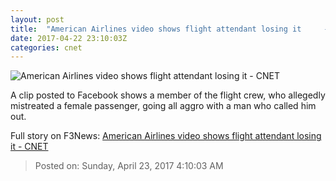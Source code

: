 ```yaml
---
layout: post
title:  "American Airlines video shows flight attendant losing it     - CNET"
date: 2017-04-22 23:10:03Z
categories: cnet
---
```


![American Airlines video shows flight attendant losing it     - CNET](https://cnet4.cbsistatic.com/img/P6hNFDf7HRWpbFEIH9kHDN17XxU=/670x503/2017/04/22/aadb337d-00d4-4106-81df-377c228eab2b/american-airlines-attendant.jpg)

A clip posted to Facebook shows a member of the flight crew, who allegedly mistreated a female passenger, going all aggro with a man who called him out.


Full story on F3News: [American Airlines video shows flight attendant losing it     - CNET](http://www.f3nws.com/n/e42am)

> Posted on: Sunday, April 23, 2017 4:10:03 AM
